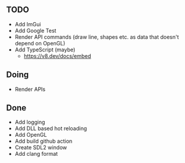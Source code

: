 ## TODO
- Add ImGui
- Add Google Test
- Render API commands (draw line, shapes etc. as data that doesn't depend on OpenGL)
- Add TypeScript (maybe)
  - https://v8.dev/docs/embed

## Doing
- Render APIs

## Done
- Add logging
- Add DLL based hot reloading
- Add OpenGL
- Add build github action
- Create SDL2 window
- Add clang format
